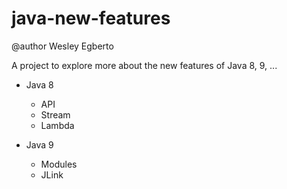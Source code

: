 # java-new-features
@author Wesley Egberto

A project to explore more about the new features of Java 8, 9, ...

* Java 8
  * API
  * Stream
  * Lambda
  
* Java 9
  * Modules
  * JLink

